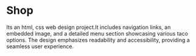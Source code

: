 # Shop
Its an html, css web design project.It includes navigation links, an embedded image, and a detailed menu section showcasing various taco options. The design emphasizes readability and accessibility, providing a seamless user experience.
